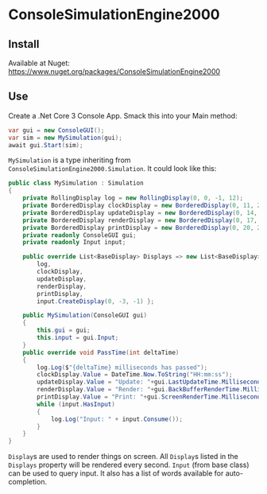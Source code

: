 # ConsoleSimulationEngine2000

## Install

Available at Nuget: https://www.nuget.org/packages/ConsoleSimulationEngine2000

## Use

Create a .Net Core 3 Console App. Smack this into your Main method:

```csharp
var gui = new ConsoleGUI();
var sim = new MySimulation(gui);
await gui.Start(sim);
```

`MySimulation` is a type inheriting from `ConsoleSimulationEngine2000.Simulation`. It could look like this:

```csharp
public class MySimulation : Simulation
{
    private RollingDisplay log = new RollingDisplay(0, 0, -1, 12);
    private BorderedDisplay clockDisplay = new BorderedDisplay(0, 11, 20, 3) { };
    private BorderedDisplay updateDisplay = new BorderedDisplay(0, 14, 20, 3) { };
    private BorderedDisplay renderDisplay = new BorderedDisplay(0, 17, 20, 3) { };
    private BorderedDisplay printDisplay = new BorderedDisplay(0, 20, 20, 3) { };
    private readonly ConsoleGUI gui;
    private readonly Input input;

    public override List<BaseDisplay> Displays => new List<BaseDisplay>() {
        log, 
        clockDisplay,
        updateDisplay,
        renderDisplay,
        printDisplay,
        input.CreateDisplay(0, -3, -1) };

    public MySimulation(ConsoleGUI gui)
    {
        this.gui = gui;
        this.input = gui.Input;
    }
    public override void PassTime(int deltaTime)
    {
        log.Log($"{deltaTime} milliseconds has passed");
        clockDisplay.Value = DateTime.Now.ToString("HH:mm:ss");
        updateDisplay.Value = "Update: "+gui.LastUpdateTime.Milliseconds;
        renderDisplay.Value = "Render: "+gui.BackBufferRenderTime.Milliseconds;
        printDisplay.Value = "Print: "+gui.ScreenRenderTime.Milliseconds;
        while (input.HasInput)
        {
            log.Log("Input: " + input.Consume());
        }
    }
}
```
`Display`s are used to render things on screen. All `Display`s listed in the `Displays` property will be rendered every second.
`Input` (from base class) can be used to query input. It also has a list of words available for auto-completion.
